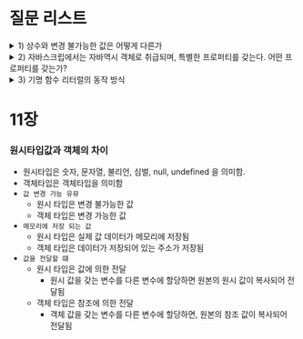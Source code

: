 # 질문 리스트

<details>
<summary>1) 상수와 변경 불가능한 값은 어떻게 다른가</summary>
- 상수는 값을 한 번 할당하고, 변수 값을 교체할 수 없다. 
- 변경 불가능한 값은 변수가 아니라 값에 대한 진술로써, 원시 값 자체를 변경할 수 없다는 말이다.

</details>

<details>

<summary>2) 자바스크립에서는 자바역시 객체로 취급되며, 특별한 프로퍼티를 갖는다. 어떤 프로퍼티를 갖는가?</summary>

```javascript
var objectFunc = function (a, b) {
  return a + b;
};

console.log(Object.keys(objectFunc)); // []
console.log(Reflect.ownKeys(objectFunc)); // [ 'length', 'name', 'arguments', 'caller', 'prototype' ]
```

1. length
   - 함수의 시그니처(정의된 매개변수)에서 개수를 계산합니다.
2. name
   - 함수의 이름을 문자열로 반환합니다.
3. arguments (비표준)
   - 함수가 실행될 때 호출된 **인수(arguments)**를 참조합니다.
   - 비표준 속성이며, 일부 환경에서는 사용할 수 없거나 strict mode에서는 undefined로 설정됩니다.
4. caller (비표준)
   - 현재 함수가 호출된 직접 호출자(caller)를 참조합니다.
   - 비표준 속성 이고, 보안상의 이유로 사용이 권장되지 않습니다.
   - 비표준 속성이며, 일부 환경에서는 사용할 수 없거나 strict mode에서는 undefined로 설정됩니다.
5. prototype
   함수가 기대하는 **매개변수(parameter)**의 개수를 나타냅니다.
   기본적으로 함수의 시그니처(정의된 매개변수)에서 개수를 계산합니다.

</details>

<details>
<summary>3) 기명 함수 리터럴의 동작 방식</summary>

```javascript
//기명 함수 리터럴
function addFunction (a, b) {
  return a + b;
}

var ? = function addFunction (a, b) {
  return a + b;
}
```

<details>
<summary>답</summary>

? = addFunction

기본적으로 함수 이름은 함수 내부에서 유요한 식별자 이기 때문에, 함수 외부에서는 함수 이름을 사용해서 함수를 호출할 수 없다. 개발자가 함수 객체에 식별잘를 부여하지 않은경우, 자바 스크립트 엔진이 함수 객체에 함수 이름과 동일한 식별자를 부여하기 때문에, 함수 외부에서 함수 이름으로 호출 할 수 있다.

함수는 함수 이름으로 호출하는 것이 아니라, 함수 객체의 식별자로 호출하는 것인데 자바스크립트 엔진인 함수 객체의 식별자 값을 함수 이름으로 설정한다.

```javascript
var foo = function addFunction(a, b) {
  return a + b;
};
console.log(addFunction(1, 2)); // referenceError
console.log(foo(1, 2)); // 3
```

</details>

</details>

# 11장

### 원시타입값과 객체의 차이

- 원시타입은 숫자, 문자열, 불리언, 심벌, null, undefined 을 의미함.
- 객체타입은 객체타입을 의미함
- `값 변경 가능 유뮤`
  - 원시 타입은 변경 불가능한 값
  - 객체 타입은 변경 가능한 값
- `메모리에 저장 되는 값`
  - 원시 타입은 실제 값 데이터가 메모리에 저장됨
  - 객체 타입은 데이터가 저장되어 있는 주소가 저장됨
- `값을 전달할 떄`
  - 원시 타입은 값에 의한 전달
    - 원시 값을 갖는 변수를 다른 변수에 할당하면 원본의 원시 값이 복사되어 전달됨
  - 객체 타입은 참조에 의한 전달
    - 객체 값을 갖는 변수를 다른 변수에 할당하면, 원본의 참조 값이 복사되어 전달됨
